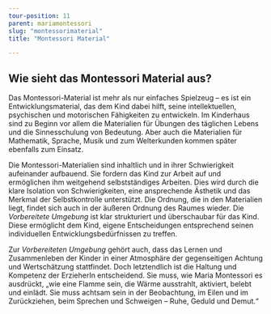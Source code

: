```yaml
---
tour-position: 11
parent: mariamontessori
slug: "montessorimaterial"
title: "Montessori Material"

---
```


## Wie sieht das Montessori Material aus?

Das Montessori-Material ist mehr als nur einfaches Spielzeug – es ist ein Entwicklungsmaterial,
das dem Kind dabei hilft, seine intellektuellen, psychischen und motorischen Fähigkeiten zu entwickeln. Im Kinderhaus
sind zu Beginn vor allem die Materialien für Übungen des täglichen Lebens und die Sinnesschulung von Bedeutung. Aber auch
die Materialien für Mathematik, Sprache, Musik
und zum Welterkunden kommen später ebenfalls zum Einsatz.

Die Montessori-Materialien sind inhaltlich und in ihrer Schwierigkeit aufeinander aufbauend.
Sie fordern das Kind zur Arbeit auf und ermöglichen ihm weitgehend selbstständiges Arbeiten.
Dies wird durch die klare Isolation von Schwierigkeiten, eine ansprechende Ästhetik und das Merkmal der Selbstkontrolle
unterstützt. Die Ordnung, die in den Materialien liegt, findet sich auch in
der äußeren Ordnung des Raumes wieder. Die _Vorbereitete Umgebung_ ist klar strukturiert und überschaubar
für das Kind. Diese ermöglicht dem Kind, eigene Entscheidungen entsprechend seinen individuellen
Entwicklungsbedürfnissen zu treffen.

Zur _Vorbereiteten Umgebung_ gehört auch, dass das Lernen und Zusammenleben der Kinder in
einer Atmosphäre der gegenseitigen Achtung und Wertschätzung stattfindet. Doch letztendlich ist die Haltung und Kompetenz der
ErzieherIn entscheidend. Sie muss, wie Maria Montessori es ausdrückt,
„wie eine Flamme sein, die Wärme ausstrahlt, aktiviert, belebt und einlädt. Sie muss achtsam sein
in der Beobachtung, im Eilen und im Zurückziehen, beim Sprechen und Schweigen – Ruhe,
Geduld und Demut.“
